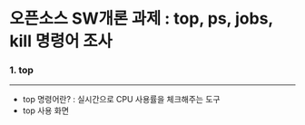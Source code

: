 # 오픈소스 SW개론 과제 : top, ps, jobs, kill 명령어 조사 
### 1. top
---
- top 명령어란? : 실시간으로 CPU 사용률을 체크해주는 도구
- top 사용 화면

  
